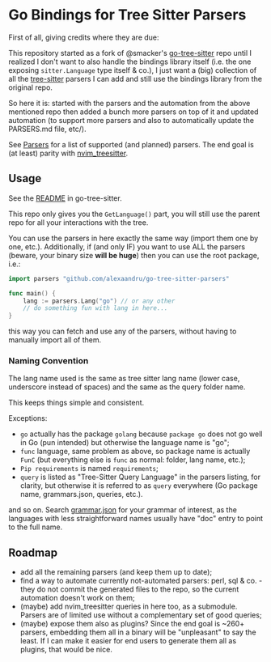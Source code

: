 # Go Bindings for Tree Sitter Parsers

First of all, giving credits where they are due:

This repository started as a fork of @smacker's [go-tree-sitter](https://github.com/smacker/go-tree-sitter) repo
until I realized I don't want to also handle the bindings library itself
(i.e. the one exposing `sitter.Language` type itself & co.), I just want a
(big) collection of all the [tree-sitter](https://github.com/tree-sitter/tree-sitter)
parsers I can add and still use the bindings library from the original repo.

So here it is: started with the parsers and the automation from the above
mentioned repo then added a bunch more parsers on top of it and updated
automation (to support more parsers and also to automatically update the
PARSERS.md file, etc/).

See [Parsers](PARSERS.md) for a list of supported (and planned) parsers.
The end goal is (at least) parity with [nvim_treesitter](https://github.com/nvim-treesitter/nvim-treesitter?tab=readme-ov-file#supported-languages).

## Usage

See the [README](https://github.com/smacker/go-tree-sitter/blob/master/README.md) in go-tree-sitter.

This repo only gives you the `GetLanguage()` part, you will still use the parent
repo for all your interactions with the tree.

You can use the parsers in here exactly the same way (import them one by one, etc.).
Additionally, if (and only IF) you want to use ALL the parsers (beware, your binary
size **will be huge**) then you can use the root package, i.e.:

```Go
import parsers "github.com/alexaandru/go-tree-sitter-parsers"

func main() {
    lang := parsers.Lang("go") // or any other
    // do something fun with lang in here...
}
```

this way you can fetch and use any of the parsers, without having to manually import
all of them.

### Naming Convention

The lang name used is the same as tree sitter lang name (lower case, underscore
instead of spaces) and the same as the query folder name.

This keeps things simple and consistent.

Exceptions:
- `go` actually has the package `golang` because `package go` does not go well in Go
  (pun intended) but otherwise the language name is "go";
- `func` language, same problem as above, so package name is actually `FunC`
  (but everything else is `func` as normal: folder, lang name, etc.);
- `Pip requirements` is named `requirements`;
- `query` is listed as "Tree-Sitter Query Language" in the parsers listing,
  for clarity, but otherwise it is referred to as `query` everywhere (Go package
  name, grammars.json, queries, etc.).

and so on. Search [grammar.json](/tree/master/internal/automation/grammars.json) for
your grammar of interest, as the languages with less straightforward names
usually have "doc" entry to point to the full name.

## Roadmap

- add all the remaining parsers (and keep them up to date);
- find a way to automate currently not-automated parsers: perl, sql & co. - they do not
  commit the generated files to the repo, so the current automation doesn't work on them;
- (maybe) add nvim_treesitter queries in here too, as a submodule.
  Parsers are of limited use without a complementary set of good queries;
- (maybe) expose them also as plugins? Since the end goal is ~260+ parsers,
  embedding them all in a binary will be "unpleasant" to say the least. If I
  can make it easier for end users to generate them all as plugins, that would
  be nice.

